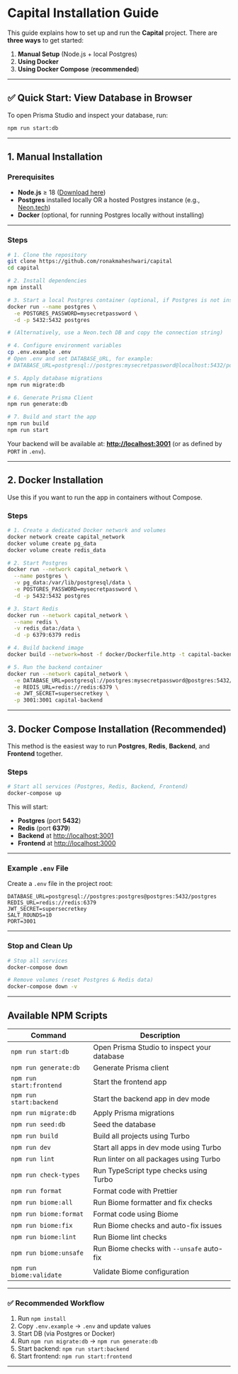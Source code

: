 # Capital Installation Guide

This guide explains how to set up and run the **Capital** project. There are **three ways** to get started:

1. **Manual Setup** (Node.js + local Postgres)
2. **Using Docker**
3. **Using Docker Compose** (**recommended**)

---

## ✅ Quick Start: View Database in Browser
To open Prisma Studio and inspect your database, run:

```bash
npm run start:db
````

---

## 1. Manual Installation

### **Prerequisites**

* **Node.js** ≥ 18 ([Download here](https://nodejs.org/))
* **Postgres** installed locally OR a hosted Postgres instance (e.g., [Neon.tech](https://neon.tech))
* **Docker** (optional, for running Postgres locally without installing)

---

### **Steps**

```bash
# 1. Clone the repository
git clone https://github.com/ronakmaheshwari/capital
cd capital

# 2. Install dependencies
npm install

# 3. Start a local Postgres container (optional, if Postgres is not installed locally)
docker run --name postgres \
  -e POSTGRES_PASSWORD=mysecretpassword \
  -d -p 5432:5432 postgres

# (Alternatively, use a Neon.tech DB and copy the connection string)

# 4. Configure environment variables
cp .env.example .env
# Open .env and set DATABASE_URL, for example:
# DATABASE_URL=postgresql://postgres:mysecretpassword@localhost:5432/postgres

# 5. Apply database migrations
npm run migrate:db

# 6. Generate Prisma Client
npm run generate:db

# 7. Build and start the app
npm run build
npm run start
```

Your backend will be available at:
**[http://localhost:3001](http://localhost:3001)** (or as defined by `PORT` in `.env`).

---

## 2. Docker Installation

Use this if you want to run the app in containers without Compose.

### **Steps**

```bash
# 1. Create a dedicated Docker network and volumes
docker network create capital_network
docker volume create pg_data
docker volume create redis_data

# 2. Start Postgres
docker run --network capital_network \
  --name postgres \
  -v pg_data:/var/lib/postgresql/data \
  -e POSTGRES_PASSWORD=mysecretpassword \
  -d -p 5432:5432 postgres

# 3. Start Redis
docker run --network capital_network \
  --name redis \
  -v redis_data:/data \
  -d -p 6379:6379 redis

# 4. Build backend image
docker build --network=host -f docker/Dockerfile.http -t capital-backend .

# 5. Run the backend container
docker run --network capital_network \
  -e DATABASE_URL=postgresql://postgres:mysecretpassword@postgres:5432/postgres \
  -e REDIS_URL=redis://redis:6379 \
  -e JWT_SECRET=supersecretkey \
  -p 3001:3001 capital-backend
```

---

## 3. Docker Compose Installation (Recommended)

This method is the easiest way to run **Postgres**, **Redis**, **Backend**, and **Frontend** together.

### **Steps**

```bash
# Start all services (Postgres, Redis, Backend, Frontend)
docker-compose up
```

This will start:

* **Postgres** (port **5432**)
* **Redis** (port **6379**)
* **Backend** at [http://localhost:3001](http://localhost:3001)
* **Frontend** at [http://localhost:3000](http://localhost:3000)

---

### **Example `.env` File**

Create a `.env` file in the project root:

```env
DATABASE_URL=postgresql://postgres:postgres@postgres:5432/postgres
REDIS_URL=redis://redis:6379
JWT_SECRET=supersecretkey
SALT_ROUNDS=10
PORT=3001
```

---

### **Stop and Clean Up**

```bash
# Stop all services
docker-compose down

# Remove volumes (reset Postgres & Redis data)
docker-compose down -v
```

---

## **Available NPM Scripts**
| Command                  | Description                                                      |
| ------------------------ | ---------------------------------------------------------------- |
| `npm run start:db`       | Open Prisma Studio to inspect your database                      |
| `npm run generate:db`    | Generate Prisma client                                           |
| `npm run start:frontend` | Start the frontend app                                           |
| `npm run start:backend`  | Start the backend app in dev mode                                |
| `npm run migrate:db`     | Apply Prisma migrations                                          |
| `npm run seed:db`        | Seed the database                                                |
| `npm run build`          | Build all projects using Turbo                                   |
| `npm run dev`            | Start all apps in dev mode using Turbo                           |
| `npm run lint`           | Run linter on all packages using Turbo                           |
| `npm run check-types`    | Run TypeScript type checks using Turbo                           |
| `npm run format`         | Format code with Prettier                                        |
| `npm run biome:all`      | Run Biome formatter and fix checks                               |
| `npm run biome:format`   | Format code using Biome                                          |
| `npm run biome:fix`      | Run Biome checks and auto-fix issues                             |
| `npm run biome:lint`     | Run Biome lint checks                                            |
| `npm run biome:unsafe`   | Run Biome checks with `--unsafe` auto-fix                        |
| `npm run biome:validate` | Validate Biome configuration  
---

### ✅ **Recommended Workflow**

1. Run `npm install`
2. Copy `.env.example` → `.env` and update values
3. Start DB (via Postgres or Docker)
4. Run `npm run migrate:db` → `npm run generate:db`
5. Start backend: `npm run start:backend`
6. Start frontend: `npm run start:frontend`

---

